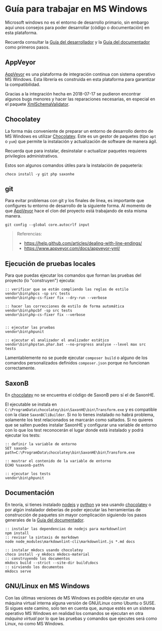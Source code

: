 # Guía para trabajar en MS Windows

Microsoft windows no es el entorno de desarrollo primario, sin embargo aquí unos consejos
para poder desarrollar (código o documentación) en esta plataforma.

Recuerda consultar la [Guía del desarrollador](guia-desarrollador.md)
y la [Guía del documentador](guia-documentador.md) como primeros pasos.

## AppVeyor

[AppVeyor] es una plataforma de integración continua con sistema operativo MS Windows.
Esta librería es construida en esta plataforma para garantizar la compatibilidad.

Gracias a la integración hecha en 2018-07-17 se pudieron encontrar algunos bugs menores
y hacer las reparaciones necesarias, en especial en el paquete [XmlSchemaValidator].


## Chocolatey

La forma más conveniente de preparar un entorno de desarrollo dentro de MS Windows es
utilizar [Chocolatey]. Este es un gestor de paquetes (tipo `apt` o `yum`) que permite la
instalación y actualización de software de manera ágil.

Recuerda que para instalar, desinstalar o actualizar paquetes requieres privilegios administrativos.

Estos son algunos comandos útiles para la instalación de paquetería:

```shell
choco install -y git php saxonhe
```


## git

Para evitar problemas con git y los finales de línea, es importante que configures tu entorno
de desarrollo de la siguiente forma.
Al momento de que [AppVeyor] hace el clon del proyecto está trabajando de esta misma manera.

```shell
git config --global core.autocrlf input
```

> Referencias:
> * <https://help.github.com/articles/dealing-with-line-endings/>
> * <https://www.appveyor.com/docs/appveyor-yml/>


## Ejecución de pruebas locales

Para que puedas ejecutar los comandos que forman las pruebas del proyecto (lo "construyen") ejecuta:

```shell
:: verificar que se están compliendo las reglas de estilo
vendor\bin\phpcs -sp src tests
vendor\bin\php-cs-fixer fix --dry-run --verbose

:: hacer las correcciones de estilo de forma automática
vendor\bin\phpcbf -sp src tests
vendor\bin\php-cs-fixer fix --verbose


:: ejecutar las pruebas
vendor\bin\phpunit

:: ejecutar el analizador el analizador estático
vendor\bin\phpstan.phar.bat --no-progress analyse --level max src tests
```

Lamentablemente no se puede ejecutar `composer build` o alguno de los comandos personalizados
definidos `composer.json` porque no funcionan correctamente.


## SaxonB

En [chocolatey] no se encuentra el código de SaxonB pero sí el de SaxonHE.

El ejecutable se instala en `C:\ProgramData\chocolatey\bin\SaxonHE\bin\Transform.exe`
y es compatible con la clase `SaxonBCliBuilder`.
Si no lo tienes instalado no habrá problema, solamente los test relacionados se marcarán como saltados.
Si no quieres que se salten puedes instalar SaxonHE y configurar una variable de entorno con lo que
los test reconocerán el lugar donde está instalado y podrá ejecutar los tests:

```shell
:: definir la variable de entorno
SET saxonb-path=C:\ProgramData\chocolatey\bin\SaxonHE\bin\Transform.exe

:: mostrar el contenido de la variable de entorno
ECHO %saxonb-path%

:: ejecutar los tests
vendor\bin\phpunit
```


## Documentación

En teoría, si tienes instalado [nodejs] y [python] ya sea usando [chocolatey] o por algún instalador
deberías de poder ejecutar las herramientas de construcción de paquetes sin mayor complicación
siguiendo los pasos generales de la [Guía del documentador](guia-documentador.md).

```shell
:: instalar las dependencias de nodejs para markdownlint
npm install
:: revisar la sintaxis de markdown
node node_modules\markdownlint-cli\markdownlint.js *.md docs

:: instalar mkdocs usando chocolatey
choco install -y mkdocs mkdocs-material
:: construyendo los documentos
mkdocs build --strict --site-dir build\docs
:: sirviendo los documentos
mkdocs serve
```


## GNU/Linux en MS Windows

Con las últimas versiones de MS Windows es podible ejecutar en una máquina virtual interna
alguna versión de GNU/Linux como Ubuntu o SUSE. Si sigues este camino, solo ten en cuenta que,
aunque estés en un sistema operativo MS Windows en realidad los comandos se ejecutan en otra
*máquina virtual* por lo que las pruebas y comandos que ejecutes será como Linux, no como MS Windows.


[appveyor]: https://www.appveyor.com/
[chocolatey]: https://chocolatey.org/
[XmlSchemaValidator]: https://github.com/eclipxe13/XmlSchemaValidator
[nodejs]: https://nodejs.org/es/
[python]: https://www.python.org/
